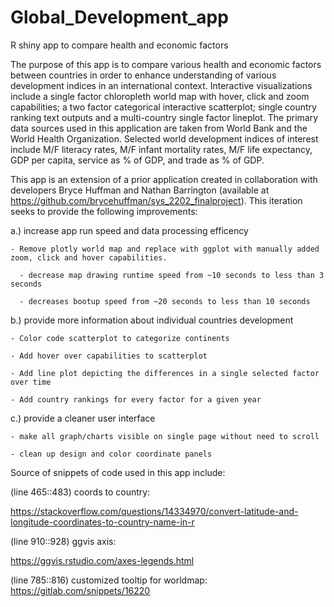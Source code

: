 # Global_Development_app
R shiny app to compare health and economic factors 

The purpose of this app is to compare various health and economic factors between countries in order to 
enhance understanding of various development indices in an international context. Interactive visualizations include a 
single factor chloropleth world map with hover, click and zoom capabilities; a two factor categorical interactive 
scatterplot; single country ranking text outputs and a multi-country single factor lineplot. The primary data sources 
used in this application are taken from World Bank and the World Health Organization. Selected world development indices of 
interest include M/F literacy rates, M/F infant mortality rates, M/F life expectancy, GDP per capita, service as % of GDP, and 
trade as % of GDP. 

This app is an extension of a prior application created in collaboration with developers Bryce Huffman and Nathan Barrington 
(available at https://github.com/brycehuffman/sys_2202_finalproject). 
This iteration seeks to provide the following improvements:

a.) increase app run speed and data processing efficency

    - Remove plotly world map and replace with ggplot with manually added zoom, click and hover capabilities.
    
      - decrease map drawing runtime speed from ~10 seconds to less than 3 seconds  
      
      - decreases bootup speed from ~20 seconds to less than 10 seconds 
      
b.) provide more information about individual countries development 

    - Color code scatterplot to categorize continents
    
    - Add hover over capabilities to scatterplot 
    
    - Add line plot depicting the differences in a single selected factor over time 
    
    - Add country rankings for every factor for a given year 
    
c.) provide a cleaner user interface

    - make all graph/charts visible on single page without need to scroll
    
    - clean up design and color coordinate panels

Source of snippets of code used in this app include:

(line 465::483) coords to country: 

  https://stackoverflow.com/questions/14334970/convert-latitude-and-longitude-coordinates-to-country-name-in-r
  
(line 910::928) ggvis axis: 

  https://ggvis.rstudio.com/axes-legends.html
  
(line 785::816) customized tooltip for worldmap: 
  https://gitlab.com/snippets/16220
